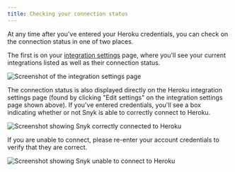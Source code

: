 ```yaml
---
title: Checking your connection status
---
```

At any time after you've entered your Heroku credentials, you can check on the connection status in one of two places. 

The first is on your [integration settings](https://snyk.io/org/snyk/manage/integrations) page, where you'll see your current integrations listed as well as their connection status.

![Screenshot of the integration settings page](http://res.cloudinary.com/snyk/image/upload/c_scale,w_auto,q_auto/v1493154598/serverless-docs/integration-settings.png)

The connection status is also displayed directly on the Heroku integration settings  page (found by clicking "Edit settings" on the integration settings page shown above). If you've entered credentials, you'll see a box indicating whether or not Snyk is able to correctly connect to Heroku.

![Screenshot showing Snyk correctly connected to Heroku](http://res.cloudinary.com/snyk/image/upload/c_scale,w_auto,q_auto/v1493154598/serverless-docs/heroku-connected.png)


If you are unable to connect, please re-enter your account credentials to verify that they are correct.

![Screenshot showing Snyk unable to connect to Heroku](http://res.cloudinary.com/snyk/image/upload/c_scale,w_auto,q_auto/v1493154598/serverless-docs/heroku-cant-connect.png)